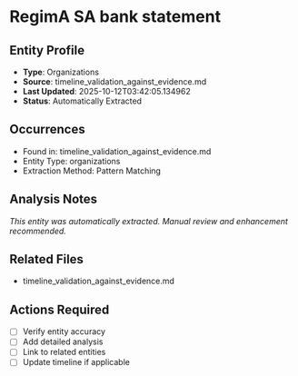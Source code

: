 # RegimA SA bank statement

## Entity Profile
- **Type**: Organizations
- **Source**: timeline_validation_against_evidence.md
- **Last Updated**: 2025-10-12T03:42:05.134962
- **Status**: Automatically Extracted

## Occurrences
- Found in: timeline_validation_against_evidence.md
- Entity Type: organizations
- Extraction Method: Pattern Matching

## Analysis Notes
*This entity was automatically extracted. Manual review and enhancement recommended.*

## Related Files
- timeline_validation_against_evidence.md

## Actions Required
- [ ] Verify entity accuracy
- [ ] Add detailed analysis
- [ ] Link to related entities
- [ ] Update timeline if applicable
